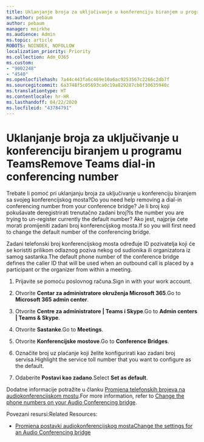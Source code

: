 ```yaml
---
title: Uklanjanje broja za uključivanje u konferenciju biranjem u programu Teams
ms.author: pebaum
author: pebaum
manager: mnirkhe
ms.audience: Admin
ms.topic: article
ROBOTS: NOINDEX, NOFOLLOW
localization_priority: Priority
ms.collection: Adm_O365
ms.custom:
- "9002248"
- "4540"
ms.openlocfilehash: 7a44c443fa6c469e10a6ac9253567c2266c2db7f
ms.sourcegitcommit: 6a3748f5c05693ca0c19a829287cb8f30635940c
ms.translationtype: HT
ms.contentlocale: hr-HR
ms.lasthandoff: 04/22/2020
ms.locfileid: "43784791"
---
```

# <a name="remove-teams-dial-in-conferencing-number"></a><span data-ttu-id="5d522-102">Uklanjanje broja za uključivanje u konferenciju biranjem u programu Teams</span><span class="sxs-lookup"><span data-stu-id="5d522-102">Remove Teams dial-in conferencing number</span></span>

<span data-ttu-id="5d522-103">Trebate li pomoć pri uklanjanju broja za uključivanje u konferenciju biranjem sa svojeg konferencijskog mosta?</span><span class="sxs-lookup"><span data-stu-id="5d522-103">Do you need help removing a dial-in conferencing number from your conference bridge?</span></span> <span data-ttu-id="5d522-104">Je li broj koji pokušavate deregistrirati trenutačno zadani broj?</span><span class="sxs-lookup"><span data-stu-id="5d522-104">Is the number you are trying to un-register currently the default number?</span></span> <span data-ttu-id="5d522-105">Ako jest, najprije ćete morati promijeniti zadani broj konferencijskog mosta.</span><span class="sxs-lookup"><span data-stu-id="5d522-105">If so you will first need to change the default number of the conferencing bridge.</span></span>

<span data-ttu-id="5d522-106">Zadani telefonski broj konferencijskog mosta određuje ID pozivatelja koji će se koristiti prilikom odlaznog poziva nekog od sudionika ili organizatora iz samog sastanka.</span><span class="sxs-lookup"><span data-stu-id="5d522-106">The default phone number of the conference bridge defines the caller ID that will be used when an outbound call is placed by a participant or the organizer from within a meeting.</span></span>

1. <span data-ttu-id="5d522-107">Prijavite se pomoću poslovnog računa.</span><span class="sxs-lookup"><span data-stu-id="5d522-107">Sign in with your work account.</span></span>

2. <span data-ttu-id="5d522-108">Otvorite **Centar za administratore okruženja Microsoft 365**.</span><span class="sxs-lookup"><span data-stu-id="5d522-108">Go to **Microsoft 365 admin center**.</span></span>

3. <span data-ttu-id="5d522-109">Otvorite **Centre za administratore | Teams i Skype**.</span><span class="sxs-lookup"><span data-stu-id="5d522-109">Go to **Admin centers | Teams & Skype**.</span></span>

4. <span data-ttu-id="5d522-110">Otvorite **Sastanke**.</span><span class="sxs-lookup"><span data-stu-id="5d522-110">Go to **Meetings**.</span></span>

5. <span data-ttu-id="5d522-111">Otvorite **Konferencijske mostove**.</span><span class="sxs-lookup"><span data-stu-id="5d522-111">Go to **Conference Bridges**.</span></span>

6. <span data-ttu-id="5d522-112">Označite broj uz plaćanje koji želite konfigurirati kao zadani broj servisa.</span><span class="sxs-lookup"><span data-stu-id="5d522-112">Highlight the service toll number that you want to configure as the default.</span></span>

7. <span data-ttu-id="5d522-113">Odaberite **Postavi kao zadano**.</span><span class="sxs-lookup"><span data-stu-id="5d522-113">Select **Set as default**.</span></span>

<span data-ttu-id="5d522-114">Dodatne informacije potražite u članku [Promjena telefonskih brojeva na audiokonferencijskom mostu](https://docs.microsoft.com/microsoftteams/change-the-phone-numbers-on-your-audio-conferencing-bridge).</span><span class="sxs-lookup"><span data-stu-id="5d522-114">For more information, refer to [Change the phone numbers on your Audio Conferencing bridge](https://docs.microsoft.com/microsoftteams/change-the-phone-numbers-on-your-audio-conferencing-bridge).</span></span>

<span data-ttu-id="5d522-115">Povezani resursi:</span><span class="sxs-lookup"><span data-stu-id="5d522-115">Related Resources:</span></span>

- [<span data-ttu-id="5d522-116">Promjena postavki audiokonferencijskog mosta</span><span class="sxs-lookup"><span data-stu-id="5d522-116">Change the settings for an Audio Conferencing bridge</span></span>](https://docs.microsoft.com/microsoftteams/change-the-settings-for-an-audio-conferencing-bridge)
